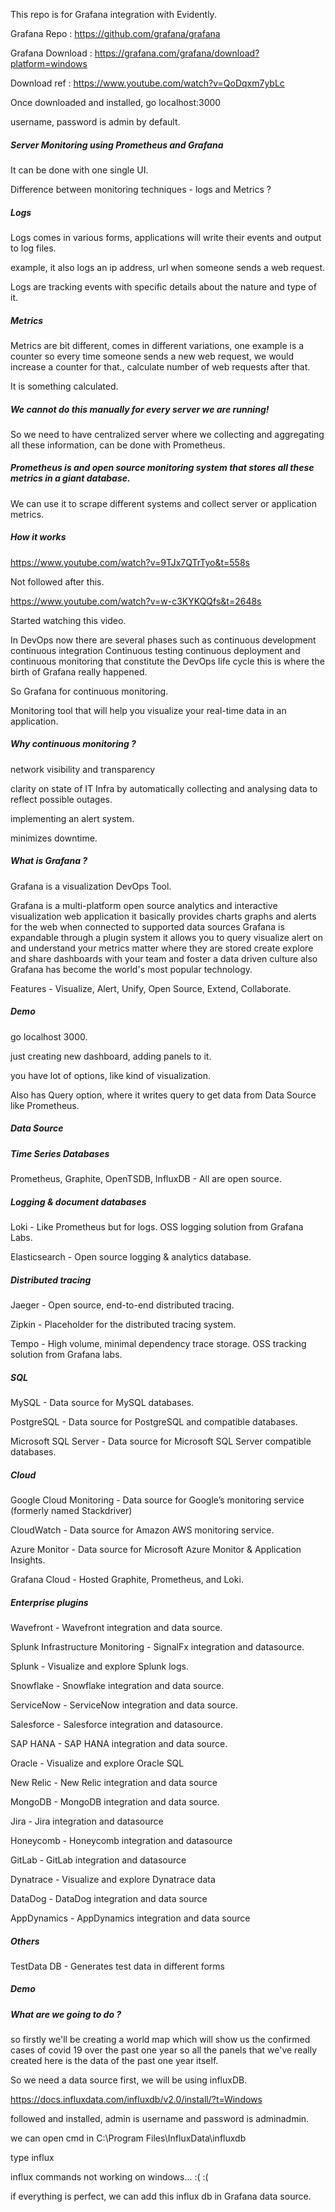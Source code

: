 This repo is for Grafana integration with Evidently.

Grafana Repo : https://github.com/grafana/grafana

Grafana Download : https://grafana.com/grafana/download?platform=windows

Download ref : https://www.youtube.com/watch?v=QoDqxm7ybLc

Once downloaded and installed, go localhost:3000

username, password is admin by default.

##### Server Monitoring using Prometheus and Grafana

It can be done with one single UI.

Difference between monitoring techniques - logs and Metrics ?

##### Logs

Logs comes in various forms, applications will write their events and output to log files.

example, it also logs an ip address, url when someone sends a web request.

Logs are tracking events with specific details about the nature and type of it.

##### Metrics

Metrics are bit different, comes in different variations, one example is a counter so every time someone sends a new web request, we would increase a counter for that., calculate number of web requests after that.

It is something calculated.

##### We cannot do this manually for every server we are running!

So we need to have centralized server where we collecting and aggregating all these information, can be done with Prometheus.

##### Prometheus is and open source monitoring system that stores all these metrics in a giant database.

We can use it to scrape different systems and collect server or application metrics. 

##### How it works

https://www.youtube.com/watch?v=9TJx7QTrTyo&t=558s

Not followed after this.

https://www.youtube.com/watch?v=w-c3KYKQQfs&t=2648s

Started watching this video.

In DevOps now there are several phases such as continuous development continuous integration Continuous testing continuous deployment and continuous monitoring that constitute the DevOps life cycle this is where the birth of Grafana really happened.

So Grafana for continuous monitoring.

Monitoring tool that will help you visualize your real-time data in an application.

##### Why continuous monitoring ?

network visibility and transparency

clarity on state of IT Infra by automatically collecting and analysing data to reflect possible outages.

implementing an alert system.

minimizes downtime.

##### What is Grafana ?

Grafana is a visualization DevOps Tool. 

Grafana is a multi-platform open source analytics and interactive visualization web application it basically provides charts graphs and alerts for the web when connected to supported data sources Grafana is expandable through a plugin system it allows you to query visualize alert on and understand your metrics matter where they are stored create explore and share dashboards with your team and foster a data driven culture also Grafana has become the world's most popular technology.

Features - Visualize, Alert, Unify, Open Source, Extend, Collaborate.

##### Demo

go localhost 3000.

just creating new dashboard, adding panels to it.

you have lot of options, like kind of visualization.

Also has Query option, where it writes query to get data from Data Source like Prometheus.

##### Data Source

##### Time Series Databases

Prometheus, Graphite, OpenTSDB, InfluxDB - All are open source.

##### Logging & document databases

Loki - Like Prometheus but for logs. OSS logging solution from Grafana Labs.

Elasticsearch - Open source logging & analytics database.

##### Distributed tracing

Jaeger - Open source, end-to-end distributed tracing.

Zipkin - Placeholder for the distributed tracing system.

Tempo - High volume, minimal dependency trace storage. OSS tracking solution from Grafana labs.

##### SQL

MySQL - Data source for MySQL databases.

PostgreSQL - Data source for PostgreSQL and compatible databases.

Microsoft SQL Server - Data source for Microsoft SQL Server compatible databases.

##### Cloud

Google Cloud Monitoring - Data source for Google’s monitoring service (formerly named Stackdriver)

CloudWatch - Data source for Amazon AWS monitoring service.

Azure Monitor - Data source for Microsoft Azure Monitor & Application Insights.

Grafana Cloud - Hosted Graphite, Prometheus, and Loki.

##### Enterprise plugins

Wavefront - Wavefront integration and data source.

Splunk Infrastructure Monitoring - SignalFx integration and datasource.

Splunk - Visualize and explore Splunk logs.

Snowflake - Snowflake integration and data source.

ServiceNow - ServiceNow integration and data source.

Salesforce - Salesforce integration and datasource.

SAP HANA - SAP HANA integration and data source.

Oracle - Visualize and explore Oracle SQL

New Relic - New Relic integration and data source

MongoDB - MongoDB integration and data source.

Jira - Jira integration and datasource

Honeycomb - Honeycomb integration and datasource

GitLab - GitLab integration and datasource

Dynatrace - Visualize and explore Dynatrace data

DataDog - DataDog integration and data source

AppDynamics - AppDynamics integration and data source

##### Others

TestData DB - Generates test data in different forms



##### Demo

##### What are we going to do ?

so firstly we'll be creating a world map which will show us the confirmed cases of covid 19 over the past one year so all the panels that we've really created here is the data of the past one year itself.

So we need a data source first, we will be using influxDB.

https://docs.influxdata.com/influxdb/v2.0/install/?t=Windows

followed and installed, admin is username and password is adminadmin.

we can open cmd in C:\Program Files\InfluxData\influxdb

type influx

influx commands not working on windows... :( :(

if everything is perfect, we can add this influx db in Grafana data source.





